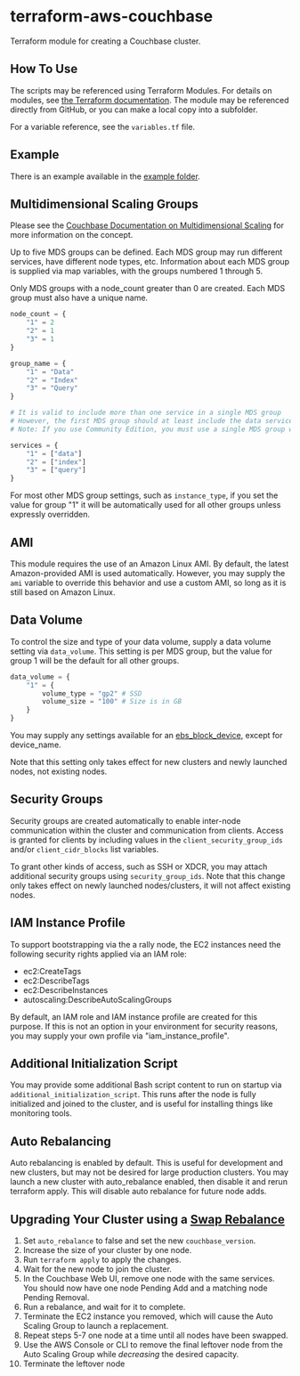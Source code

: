 # terraform-aws-couchbase

Terraform module for creating a Couchbase cluster.

## How To Use

The scripts may be referenced using Terraform Modules.  For details on modules, see [the Terraform documentation](https://www.terraform.io/docs/modules/usage.html).  The module may be referenced directly from GitHub, or you can make a local copy into a subfolder.

For a variable reference, see the `variables.tf` file.

## Example

There is an example available in the [example folder](./example).

## Multidimensional Scaling Groups

Please see the [Couchbase Documentation on Multidimensional Scaling](https://developer.couchbase.com/documentation/server/current/architecture/services-archi-multi-dimensional-scaling.html) for more information on the concept.

Up to five MDS groups can be defined.  Each MDS group may run different services, have different node types, etc.  Information about each MDS group is supplied via map variables, with the groups numbered 1 through 5.

Only MDS groups with a node_count greater than 0 are created.  Each MDS group must also have a unique name.

```terraform
node_count = {
    "1" = 2
    "2" = 1
    "3" = 1
}

group_name = {
    "1" = "Data"
    "2" = "Index"
    "3" = "Query"
}

# It is valid to include more than one service in a single MDS group
# However, the first MDS group should at least include the data service
# Note: If you use Community Edition, you must use a single MDS group with all services.

services = {
    "1" = ["data"]
    "2" = ["index"]
    "3" = ["query"]
}
```

For most other MDS group settings, such as `instance_type`, if you set the value for group "1" it will be automatically used for all other groups unless expressly overridden.

## AMI

This module requires the use of an Amazon Linux AMI.  By default, the latest Amazon-provided AMI is used automatically.  However, you may supply the `ami` variable to override this behavior and use a custom AMI, so long as it is still based on Amazon Linux.

## Data Volume

To control the size and type of your data volume, supply a data volume setting via `data_volume`.  This setting is per MDS group, but the value for group 1 will be the default for all other groups.

```terraform
data_volume = {
    "1" = {
        volume_type = "gp2" # SSD
        volume_size = "100" # Size is in GB
    }
}
```

You may supply any settings available for an [ebs_block_device](https://www.terraform.io/docs/providers/aws/r/instance.html), except for device_name.

Note that this setting only takes effect for new clusters and newly launched nodes, not existing nodes.

## Security Groups

Security groups are created automatically to enable inter-node communication within the cluster and communication from clients.  Access is granted for clients by including values in the `client_security_group_ids` and/or `client_cidr_blocks` list variables.

To grant other kinds of access, such as SSH or XDCR, you may attach additional security groups using `security_group_ids`.  Note that this change only takes effect on newly launched nodes/clusters, it will not affect existing nodes.

## IAM Instance Profile

To support bootstrapping via the a rally node, the EC2 instances need the following security rights applied via an IAM role:

- ec2:CreateTags
- ec2:DescribeTags
- ec2:DescribeInstances
- autoscaling:DescribeAutoScalingGroups

By default, an IAM role and IAM instance profile are created for this purpose.  If this is not an option in your environment for security reasons, you may supply your own profile via "iam_instance_profile".

## Additional Initialization Script

You may provide some additional Bash script content to run on startup via `additional_initialization_script`.  This runs after the node is fully initialized and joined to the cluster, and is useful for installing things like monitoring tools.

## Auto Rebalancing

Auto rebalancing is enabled by default.  This is useful for development and new clusters, but may not be desired for large production clusters.  You may launch a new cluster with auto_rebalance enabled, then disable it and rerun terraform apply.  This will disable auto rebalance for future node adds.

## Upgrading Your Cluster using a [Swap Rebalance](https://developer.couchbase.com/documentation/server/current/install/upgrade-online.html)

1.  Set `auto_rebalance` to false and set the new `couchbase_version`.
2.  Increase the size of your cluster by one node.
3.  Run `terraform apply` to apply the changes.
4.  Wait for the new node to join the cluster.
5.  In the Couchbase Web UI, remove one node with the same services.  You should now have one node Pending Add and a matching node Pending Removal.
6.  Run a rebalance, and wait for it to complete.
7.  Terminate the EC2 instance you removed, which will cause the Auto Scaling Group to launch a replacement.
8.  Repeat steps 5-7 one node at a time until all nodes have been swapped.
9.  Use the AWS Console or CLI to remove the final leftover node from the Auto Scaling Group while *decreasing* the desired capacity.
10. Terminate the leftover node